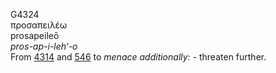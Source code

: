 <body>
  <p>G4324<br>  προσαπειλέω  <br> prosapeileō  <br><i>pros-ap-i-leh‘-o </i><br>From <a href="g4314.htm">4314</a> and <a href="g0546.htm">546</a>  to <i>menace</i> <i>additionally:</i> - threaten further.<br></p>
 </body>